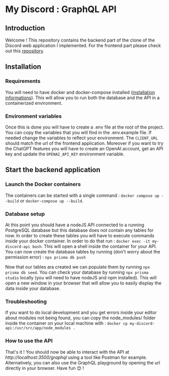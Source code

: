 # My Discord : GraphQL API

## Introduction

Welcome ! This repository contains the backend part of the clone of the Discord web application I implemented. For the frontend part please check out this [repository](https://github.com/syoupheng/my-discord-react-ui).

## Installation

### Requirements

You will need to have docker and docker-compose installed ([installation informations](https://docs.docker.com/engine/install/)). This will allow you to run both the database and the API in a containerized environment.

### Environment variables

Once this is done you will have to create a .env file at the root of the project. You can copy the variables that you will find in the .env.example file. If needed change the variables to reflect your environment. The `CLIENT_URL` should match the url of the frontend application. Moreover if you want to try the ChatGPT features you will have to create an OpenAI account, get an API key and update the `OPENAI_API_KEY` environment variable.

## Start the backend application

### Launch the Docker containers

The containers can be started with a single command : `docker compose up --build` or `docker-compose up --build`.

### Database setup

At this point you should have a nodeJS API connected to a running PostgreSQL database but this database does not contain any tables for now. In order to create these tables you will have to execute commands inside your docker container. In order to do that run : `docker exec -it my-discord-api bash`. This will open a shell inside the container for your API. You can now create the database tables by running (don't worry about the permission error) : `npx prisma db push`

Now that our tables ara created we can populate them by running `npx prisma db seed`. You can check your database by running `npx prisma studio` locally (you will need to have nodeJS and npm installed). This will open a new window in your browser that will allow you to easily display the data inside your database.

### Troubleshooting

If you want to do local development and you get errors inside your editor about modules not being found, you can copy the node_modules/ folder inside the container on your local machine with : `docker cp my-discord-api:/usr/src/app/node_modules .`

### How to use the API

That's it ! You should now be able to interact with the API at _http://localhost:3500/graphql_ using a tool like Postman for example. Alternatively, you can also use the GraphQL playground by opening the url directly in your browser. Have fun 😊 !
